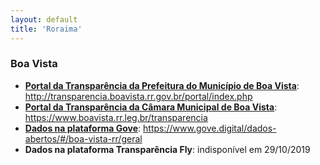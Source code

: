 ```yaml
---
layout: default
title: 'Roraima'
---
```


### Boa Vista

- **[Portal da Transparência da Prefeitura do Município de Boa Vista](http://transparencia.boavista.rr.gov.br/portal/index.php)**: http://transparencia.boavista.rr.gov.br/portal/index.php
- **[Portal da Transparência da Câmara Municipal de Boa Vista](https://www.boavista.rr.leg.br/transparencia)**: https://www.boavista.rr.leg.br/transparencia 
- **[Dados na plataforma Gove](https://www.gove.digital/dados-abertos/#/boa-vista-rr/geral)**: https://www.gove.digital/dados-abertos/#/boa-vista-rr/geral
- **Dados na plataforma Transparência Fly**: indisponível em 29/10/2019
